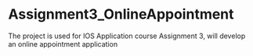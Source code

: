 # Assignment3_OnlineAppointment
The project is used for IOS Application course Assignment 3, will develop an online appointment application 
